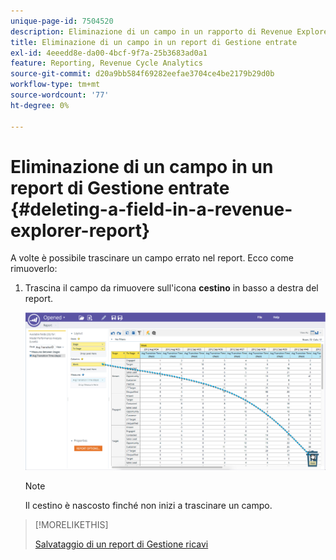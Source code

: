 ```yaml
---
unique-page-id: 7504520
description: Eliminazione di un campo in un rapporto di Revenue Explorer - Documenti Marketo - Documentazione del prodotto
title: Eliminazione di un campo in un report di Gestione entrate
exl-id: 4eeedd8e-da00-4bcf-9f7a-25b3683ad0a1
feature: Reporting, Revenue Cycle Analytics
source-git-commit: d20a9bb584f69282eefae3704ce4be2179b29d0b
workflow-type: tm+mt
source-wordcount: '77'
ht-degree: 0%

---
```


# Eliminazione di un campo in un report di Gestione entrate {#deleting-a-field-in-a-revenue-explorer-report}

A volte è possibile trascinare un campo errato nel report. Ecco come rimuoverlo:

1. Trascina il campo da rimuovere sull&#39;icona **cestino** in basso a destra del report.

   ![](assets/image2015-3-24-16-3a40-3a13.png)

   >[!NOTE]
   >
   >Il cestino è nascosto finché non inizi a trascinare un campo.

>[!MORELIKETHIS]
>
>[Salvataggio di un report di Gestione ricavi](/help/marketo/product-docs/reporting/revenue-cycle-analytics/revenue-explorer/saving-a-revenue-explorer-report.md)
